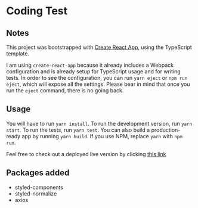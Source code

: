 # Coding Test

## Notes

This project was bootstrapped with [Create React App](https://github.com/facebook/create-react-app), using the TypeScript template.

I am using `create-react-app` because it already includes a Webpack configuration and is already setup for TypeScript usage and for writing tests. In order to see the configuration, you can run `yarn eject` or `npm run eject`, which will expose all the settings. Please bear in mind that once you run the `eject` command, there is no going back.

## Usage

You will have to run `yarn install`. To run the development version, run `yarn start`. To run the tests, run `yarn test`. You can also build a production-ready app by running `yarn build`. If you use NPM, replace `yarn` with `npm run`.

Feel free to check out a deployed live version by clicking [this link]()

## Packages added

- styled-components
- styled-normalize
- axios
